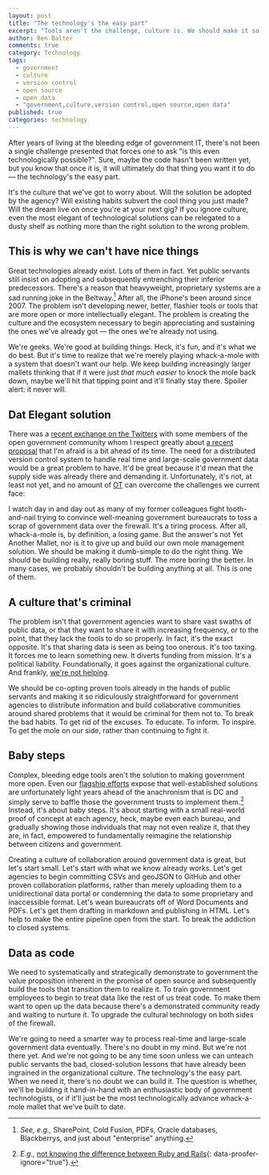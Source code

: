 ```yaml
---
layout: post
title: "The technology's the easy part"
excerpt: "Tools aren't the challenge, culture is. We should make it so ridiculously straightforward for government agencies to distribute information and build collaborative communities around shared problems that it would be criminal for them not to."
author: Ben Balter
comments: true
category: Technology
tags: 
  - government
  - culture
  - version control
  - open source
  - open data
  - "government,culture,version control,open source,open data"
published: true
categories: technology
---
```


After years of living at the bleeding edge of government IT, there's not been a single challenge presented that forces one to ask "is this even technologically possible?". Sure, maybe the code hasn't been written yet, but you know that once it is, it will ultimately do that thing you want it to do — the technology's the easy part.

It's the culture that we've got to worry about. Will the solution be adopted by the agency? Will existing habits subvert the cool thing you just made? Will the dream live on once you're at your next gig? If you ignore culture, even the most elegant of technological solutions can be relegated to a dusty shelf as nothing more than the right solution to the wrong problem.

## This is why we can't have nice things

Great technologies already exist. Lots of them in fact. Yet public servants still insist on adopting and subsequently entrenching their inferior predecessors. There's a reason that heavyweight, proprietary systems are a sad running joke in the Beltway.[^1] After all, the iPhone's been around since 2007. The problem isn't developing newer, better, flashier tools or tools that are more open or more intellectually elegant. The problem is creating the culture and the ecosystem necessary to begin appreciating and sustaining the ones we've already got — the ones we're already not using.

We're geeks. We're good at building things. Heck, it's fun, and it's what we do best. But it's time to realize that we're merely playing whack-a-mole with a system that doesn't want our help. We keep building increasingly larger mallets thinking that if it were just *that much easier* to knock the mole back down, maybe we'll hit that tipping point and it'll finally stay there. Spoiler alert: it never will.

<!-- more -->

## Dat Elegant solution

There was a [recent exchange on the Twitters](https://twitter.com/dan_munz/status/351065902642503681) with some members of the open government community whom I respect greatly about [a recent proposal](https://github.com/maxogden/dat/blob/master/readme.md) that I'm afraid is a bit ahead of its time. The need for a distributed version control system to handle real time and large-scale government data would be a great problem to have. It'd be great because it'd mean that the supply side was already there and demanding it. Unfortunately, it's not, at least not yet, and no amount of [OT](http://en.wikipedia.org/wiki/Operational_transformation) can overcome the challenges we current face:

I watch day in and day out as many of my former colleagues fight tooth-and-nail trying to convince well-meaning government bureaucrats to toss a scrap of government data over the firewall. It's a tiring process. After all, whack-a-mole is, by definition, a losing game. But the answer's not Yet Another Mallet, nor is it to give up and build our own mole management solution. We should be making it dumb-simple to do the right thing. We should be building really, really boring stuff. The more boring the better. In many cases, we probably shouldn't be building anything at all. This is one of them.

## A culture that's criminal

The problem isn't that government agencies want to share vast swaths of public data, or that they want to share it with increasing frequency, or to the point, that they lack the tools to do so properly. In fact, it's the exact opposite. It's that sharing data is seen as being too onerous. It's too taxing. It forces me to learn something new. It diverts funding from mission. It's a political liability. Foundationally, it goes against the organizational culture. And frankly, [we're not helping](http://ben.balter.com/2013/05/14/we-ve-been-selling-open-source-wrong/).

We should be co-opting proven tools already in the hands of public servants and making it so ridiculously straightforward for government agencies to distribute information and build collaborative communities around shared problems that it would be criminal for them not to. To break the bad habits. To get rid of the excuses. To educate. To inform. To inspire. To get the mole on our side, rather than continuing to fight it.

## Baby steps

Complex, bleeding edge tools aren't the solution to making government more open. Even our [flagship efforts](http://healthcare.gov) expose that well-established solutions are unfortunately light years ahead of the anachronism that is DC and simply serve to baffle those the government trusts to implement them.[^2] Instead, it's about baby steps. It's about starting with a small real-world proof of concept at each agency, heck, maybe even each bureau, and gradually showing those individuals that may not even realize it, that they are, in fact, empowered to fundamentally reimagine the relationship between citizens and government.

Creating a culture of collaboration around government data is great, but let's start small. Let's start with what we know already works. Let's get agencies to begin committing CSVs and geoJSON to GitHub and other proven collaboration platforms, rather than merely uploading them to a unidirectional data portal or condemning the data to some proprietary and inaccessible format. Let's wean bureaucrats off of Word Documents and PDFs. Let's get them drafting in markdown and publishing in HTML. Let's help to make the entire pipeline open from the start. To break the addiction to closed systems.

## Data as code

We need to systematically and strategically demonstrate to government the value proposition inherent in the promise of open source and subsequently build the tools that transition them to realize it. To train government employees to begin to treat data like the rest of us treat code. To make them want to open up the data because there's a demonstrated community ready and waiting to nurture it. To upgrade the cultural technology on both sides of the firewall.

We're going to need a smarter way to process real-time and large-scale government data eventually. There's no doubt in my mind. But we're not there yet. And we're not going to be any time soon unless we can unteach public servants the bad, closed-solution lessons that have already been ingrained in the organizational culture. The technology's the easy part. When we need it, there's no doubt we can build it. The question is whether, we'll be building it hand-in-hand with an enthusiastic body of government technologists, or if it'll just be the most technologically advance whack-a-mole mallet that we've built to date.

[^1]: *See, e.g.,* SharePoint, Cold Fusion, PDFs, Oracle databases, Blackberrys, and just about "enterprise" anything.
[^2]: *E.g.,* [not knowing the difference between Ruby and Rails](https://github.com/CMSgov/HealthCare.gov-Open-Source-Release#ruby-on-rails){: data-proofer-ignore="true"}.
